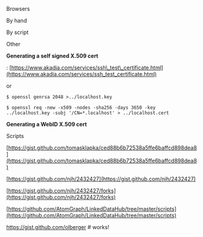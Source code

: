 Browsers

By hand

By script

Other

**Generating a self signed X.509 cert**

: [https://www.akadia.com/services/ssh\_test\_certificate.html](https://www.akadia.com/services/ssh_test_certificate.html)

or

```
$ openssl genrsa 2048 >../localhost.key
```

```
$ openssl req -new -x509 -nodes -sha256 -days 3650 -key ../localhost.key -subj '/CN=*.localhost' > ../localhost.cert
```

**Generating a WebID X.509 cert**

Scripts

[https://gist.github.com/tomasklapka/ced88b6b72538a5ffe6baffcd898dea8](https://gist.github.com/tomasklapka/ced88b6b72538a5ffe6baffcd898dea8)

[https://gist.github.com/njh/2432427](https://gist.github.com/njh/2432427)

[https://gist.github.com/njh/2432427/forks](https://gist.github.com/njh/2432427/forks)

[https://github.com/AtomGraph/LinkedDataHub/tree/master/scripts](https://github.com/AtomGraph/LinkedDataHub/tree/master/scripts)

https://gist.github.com/olberger \# works!



